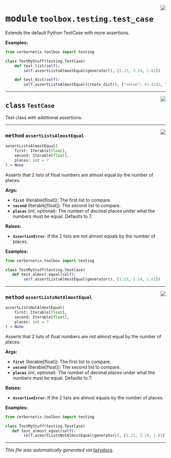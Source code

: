 <!-- markdownlint-disable -->

<a href="../src/cerbernetix/toolbox/testing/test_case.py#L0"><img align="right" style="float:right;" src="https://img.shields.io/badge/-source-cccccc?style=flat-square"></a>

# <kbd>module</kbd> `toolbox.testing.test_case`
Extends the default Python TestCase with more assertions. 



**Examples:**
 ```python
from cerbernetix.toolbox import testing

class TestMyStuff(testing.TestCase)
     def test_list(self):
         self.assertListsAlmostEqual(generator(), [1.23, 3.14, 1.61])

     def test_dict(self):
         self.assertListsAlmostEqual(create_dict(), {"value": 42.4242, "PI": 3.1415})
``` 



---

<a href="../src/cerbernetix/toolbox/testing/test_case.py#L20"><img align="right" style="float:right;" src="https://img.shields.io/badge/-source-cccccc?style=flat-square"></a>

## <kbd>class</kbd> `TestCase`
Test class with additional assertions. 




---

<a href="../src/cerbernetix/toolbox/testing/test_case.py#L24"><img align="right" style="float:right;" src="https://img.shields.io/badge/-source-cccccc?style=flat-square"></a>

### <kbd>method</kbd> `assertListsAlmostEqual`

```python
assertListsAlmostEqual(
    first: Iterable[float],
    second: Iterable[float],
    places: int = 7
) → None
```

Asserts that 2 lists of float numbers are almost equal by the number of places. 



**Args:**
 
 - <b>`first`</b> (Iterable[float]):  The first list to compare. 
 - <b>`second`</b> (Iterable[float]):  The second list to compare. 
 - <b>`places`</b> (int, optional):  The number of decimal places under what the numbers must be equal. Defaults to 7. 



**Raises:**
 
 - <b>`AssertionError`</b>:  If the 2 lists are not almost equals by the number of places. 



**Examples:**
 ```python
from cerbernetix.toolbox import testing

class TestMyStuff(testing.TestCase)
    def test_almost_equal(self):
         self.assertListsAlmostEqual(generator(), [1.23, 3.14, 1.61])
``` 

---

<a href="../src/cerbernetix/toolbox/testing/test_case.py#L83"><img align="right" style="float:right;" src="https://img.shields.io/badge/-source-cccccc?style=flat-square"></a>

### <kbd>method</kbd> `assertListsNotAlmostEqual`

```python
assertListsNotAlmostEqual(
    first: Iterable[float],
    second: Iterable[float],
    places: int = 7
) → None
```

Asserts that 2 lists of float numbers are not almost equal by the number of places. 



**Args:**
 
 - <b>`first`</b> (Iterable[float]):  The first list to compare. 
 - <b>`second`</b> (Iterable[float]):  The second list to compare. 
 - <b>`places`</b> (int, optional):  The number of decimal places under what the numbers must be equal. Defaults to 7. 



**Raises:**
 
 - <b>`AssertionError`</b>:  If the 2 lists are almost equals by the number of places. 



**Examples:**
 ```python
from cerbernetix.toolbox import testing

class TestMyStuff(testing.TestCase)
    def test_almost_equal(self):
         self.assertListsNotAlmostEqual(generator(), [1.23, 3.14, 1.61])
``` 




---

_This file was automatically generated via [lazydocs](https://github.com/ml-tooling/lazydocs)._

